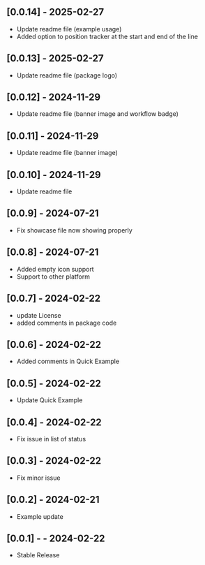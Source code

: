 ## [0.0.14] - 2025-02-27

* Update readme file (example usage)
* Added option to position tracker at the start and end of the line

## [0.0.13] - 2025-02-27

* Update readme file (package logo)

## [0.0.12] - 2024-11-29

* Update readme file (banner image and workflow badge)

## [0.0.11] - 2024-11-29

* Update readme file (banner image)

## [0.0.10] - 2024-11-29

* Update readme file

## [0.0.9] - 2024-07-21

* Fix showcase file now showing properly

## [0.0.8] - 2024-07-21

* Added empty icon support
* Support to other platform

## [0.0.7] - 2024-02-22

* update License
* added comments in package code

## [0.0.6] - 2024-02-22

* Added comments in Quick Example

## [0.0.5] - 2024-02-22

* Update Quick Example

## [0.0.4] - 2024-02-22

* Fix issue in list of status

## [0.0.3]  - 2024-02-22

* Fix minor issue

## [0.0.2]  - 2024-02-21

* Example update

## [0.0.1] -  - 2024-02-22

* Stable Release
